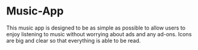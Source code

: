 # Music-App
This music app is designed to be as simple as possible to allow users to enjoy listening to music without worrying about ads and any ad-ons. Icons are big and clear so that everything is able to be read.
